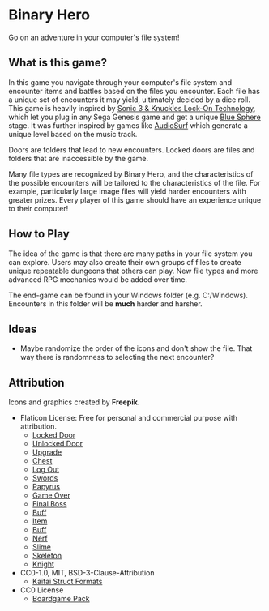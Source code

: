 # Binary Hero

Go on an adventure in your computer's file system!

## What is this game?

In this game you navigate through your computer's file system and encounter items and
battles based on the files you encounter. Each file has a unique set of encounters it may
yield, ultimately decided by a dice roll. This game is heavily inspired by
[Sonic 3 & Knuckles Lock-On Technology](https://segaretro.org/Lock-On_Technology), which
let you plug in any Sega Genesis game and get a unique [Blue Sphere](https://sonic.fandom.com/wiki/Blue_Sphere)
stage. It was further inspired by games like [AudioSurf](https://www.audio-surf.com/) which
generate a unique level based on the music track.

Doors are folders that lead to new encounters. Locked doors are files and folders that are
inaccessible by the game.

Many file types are recognized by Binary Hero, and the characteristics of the possible encounters
will be tailored to the characteristics of the file. For example, particularly large image
files will yield harder encounters with greater prizes. Every player of this game should
have an experience unique to their computer!

## How to Play

The idea of the game is that there are many paths in your file system you can explore. Users may
also create their own groups of files to create unique repeatable dungeons that others can play.
New file types and more advanced RPG mechanics would be added over time.

The end-game can be found in your Windows folder (e.g. C:/Windows). Encounters in this folder
will be **much** harder and harsher.

## Ideas

- Maybe randomize the order of the icons and don't show the file. That way there is randomness
  to selecting the next encounter?

## Attribution

Icons and graphics created by **Freepik**.

- Flaticon License: Free for personal and commercial purpose with attribution.
  - [Locked Door](https://www.flaticon.com/premium-icon/locked-door_2790347)
  - [Unlocked Door](https://www.flaticon.com/premium-icon/dungeon_2790344)
  - [Upgrade](https://www.flaticon.com/premium-icon/upgrade_2790406)
  - [Chest](https://www.flaticon.com/premium-icon/chest_3021631)
  - [Log Out](https://www.flaticon.com/premium-icon/log-out_2574151)
  - [Swords](https://www.flaticon.com/premium-icon/swords_3763558)
  - [Papyrus](https://www.flaticon.com/premium-icon/papyrus_3763514)
  - [Game Over](https://www.flaticon.com/premium-icon/game-over_2790415)
  - [Final Boss](https://www.flaticon.com/premium-icon/final-boss_2790435)
  - [Buff](https://www.flaticon.com/premium-icon/buff_2790394)
  - [Item](https://www.flaticon.com/premium-icon/potion_2790362)
  - [Buff](https://www.flaticon.com/premium-icon/buff_2790394)
  - [Nerf](https://www.flaticon.com/premium-icon/nerf_2790400)
  - [Slime](https://www.flaticon.com/premium-icon/green-slime_5980291)
  - [Skeleton](https://www.flaticon.com/free-icon/skull_3325103)
  - [Knight](https://www.flaticon.com/premium-icon/knight_2701795)
- CC0-1.0, MIT, BSD-3-Clause-Attribution
  - [Kaitai Struct Formats](https://github.com/kaitai-io/kaitai_struct_formats)
- CC0 License
  - [Boardgame Pack](https://www.kenney.nl/assets/boardgame-pack)